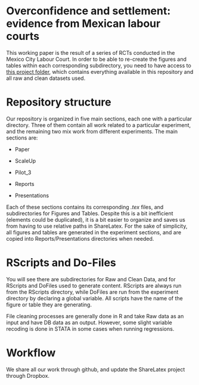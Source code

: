 # Overconfidence and settlement: evidence from Mexican labour courts

This working paper is the result of a series of RCTs conducted in the Mexico City Labour Court. 
In order to be able to re-create the figures and tables within each corresponding subdirectory, you need to have access to [this project folder](https://www.dropbox.com/sh/60i4rl0kslgp7sa/AAA3q361n-3eF8GbF2iNUUNEa?dl=0), which contains everything available in this repository and all raw and clean datasets used.

# Repository structure

Our repository is organized in five main sections, each one with a particular directory. Three of them contain all work related to a particular experiment, and the remaining two mix work from different experiments. The main sections are:

- Paper

- ScaleUp

- Pilot_3

- Reports

- Presentations

Each of these sections contains its corresponding *.tex* files, and subdirectories for Figures and Tables. Despite this is a bit inefficient (elements could be duplicated), it is a bit easier to organize and saves us from having to use relative paths in ShareLatex. For the sake of simplicity, all figures and tables are generated in the experiment sections, and are copied into Reports/Presentations directories when needed. 

# RScripts and Do-Files

You will see there are subdirectories for Raw and Clean Data, and for RScripts and DoFiles used to generate content. RScripts are always run from the RScripts directory, while DoFiles are run from the experiment directory by declaring a global variable.  All scripts have the name of the figure or table they are generating.

File cleaning processes are generally done in R and take Raw data as an input and have DB data as an output. However, some slight variable recoding is done in STATA in some cases when running regressions. 

# Workflow 

We share all our work through github, and update the ShareLatex project through Dropbox.